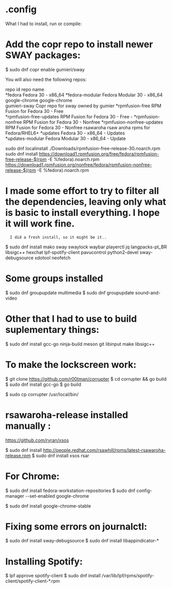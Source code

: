 # .config 

What I had to install, run or compile:

# Add the copr repo to install newer SWAY packages:
$ sudo dnf copr enable gumieri/sway

You will also need the following repos:

repo id                    repo name                          
*fedora                    Fedora 30 - x86_64
*fedora-modular            Fedora Modular 30 - x86_64
google-chrome              google-chrome          
gumieri-sway               Copr repo for sway owned by gumier
*rpmfusion-free            RPM Fusion for Fedora 30 - Free   
*rpmfusion-free-updates    RPM Fusion for Fedora 30 - Free - 
*rpmfusion-nonfree         RPM Fusion for Fedora 30 - Nonfree
*rpmfusion-nonfree-updates RPM Fusion for Fedora 30 - Nonfree
rsawaroha                  rsaw aroha rpms for Fedora/RHEL6+ 
*updates                   Fedora 30 - x86_64 - Updates      
*updates-modular           Fedora Modular 30 - x86_64 - Update

sudo dnf localinstall ./Downloads/rpmfusion-free-release-30.noarch.rpm
sudo dnf install https://download1.rpmfusion.org/free/fedora/rpmfusion-free-release-$(rpm -E %fedora).noarch.rpm https://download1.rpmfusion.org/nonfree/fedora/rpmfusion-nonfree-release-$(rpm -E %fedora).noarch.rpm

# I made some effort to try to filter all the dependencies, leaving only what is basic to install everything. I hope it will work fine.
      I did a fresh install, so it might be it..

$ sudo dnf install mako sway swaylock waybar playerctl jq langpacks-pt_BR libsigc++ hexchat lpf-spotify-client pavucontrol python2-devel sway-debugsource xdotool neofetch

# Some groups installed

  $ sudo dnf groupupdate multimedia
  $ sudo dnf groupupdate sound-and-video


# Other that I had to use to build suplementary things:

$ sudo dnf install gcc-go ninja-build meson git libinput make libsigc++ 

# To make the lockscreen work:

$ git clone https://github.com/r00tman/corrupter
$ cd corrupter && go build
$ sudo dnf install gcc-go
$ go build

$ sudo cp corrupter /usr/local/bin/


# rsawaroha-release installed manually : 
https://github.com/ryran/xsos

$ sudo dnf install http://people.redhat.com/rsawhill/rpms/latest-rsawaroha-release.rpm
$ sudo dnf install xsos rsar

# For Chrome:
$ sudo dnf install fedora-workstation-repositories
$ sudo dnf config-manager --set-enabled google-chrome

$ sudo dnf install google-chrome-stable

# Fixing some errors on journalctl:
  $ sudo dnf install sway-debugsource
  $ sudo dnf install libappindicator-*

# Installing Spotify:
$ lpf approve spotify-client
$ sudo dnf install /var/lib/lpf/rpms/spotify-client/spotify-client-*.rpm
